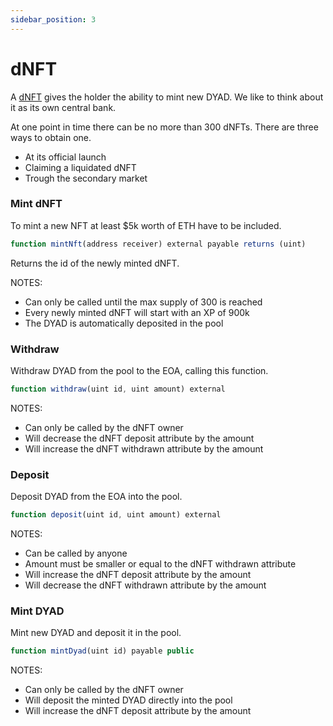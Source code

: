 ```yaml
---
sidebar_position: 3
---
```


# dNFT

A [dNFT](https://github.com/DyadStablecoin/contracts/blob/main/src/dNFT.sol)
gives the holder the ability to mint new DYAD. We like to think about it as its
own central bank.

At one point in time there can be no more than 300 dNFTs. There are three ways 
to obtain one. 

- At its official launch
- Claiming a liquidated dNFT
- Trough the secondary market

### Mint dNFT

To mint a new NFT at least $5k worth of ETH have to be included.

```javascript
function mintNft(address receiver) external payable returns (uint)
```

Returns the id of the newly minted dNFT.

NOTES:
- Can only be called until the max supply of 300 is reached
- Every newly minted dNFT will start with an XP of 900k
- The DYAD is automatically deposited in the pool

### Withdraw

Withdraw DYAD from the pool to the EOA, calling this function.

```javascript
function withdraw(uint id, uint amount) external
```

NOTES:
- Can only be called by the dNFT owner
- Will decrease the dNFT deposit attribute by the amount
- Will increase the dNFT withdrawn attribute by the amount

### Deposit

Deposit DYAD from the EOA into the pool.

```javascript
function deposit(uint id, uint amount) external
```

NOTES:
- Can be called by anyone
- Amount must be smaller or equal to the dNFT withdrawn attribute
- Will increase the dNFT deposit attribute by the amount
- Will decrease the dNFT withdrawn attribute by the amount

### Mint DYAD

Mint new DYAD and deposit it in the pool.

```javascript
function mintDyad(uint id) payable public
```

NOTES:
- Can only be called by the dNFT owner
- Will deposit the minted DYAD directly into the pool
- Will increase the dNFT deposit attribute by the amount
